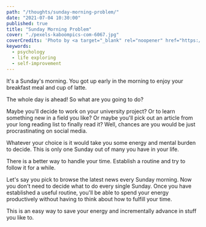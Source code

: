 ```yaml
---
path: "/thoughts/sunday-morning-problem/"
date: "2021-07-04 10:30:00"
published: true
title: "Sunday Morning Problem"
cover: "./pexels-kaboompics-com-6067.jpg"
coverCredits: 'Photo by <a target="_blank" rel="noopener" href="https://www.pexels.com/@kaboompics">Kaboompics</a> on <a target="_blank" rel="noopener" href="https://www.pexels.com/photo/coffee-magazine-6067">Pexels</a>'
keywords:
  - psychology
  - life exploring
  - self-improvement
---
```


It's a Sunday's morning. You got up early in the morning to enjoy your breakfast meal and cup of latte.

The whole day is ahead! So what are you going to do?

Maybe you'll decide to work on your university project? Or to learn something new in a field you like? Or maybe you'll pick out an article from your long reading list to finally read it? Well, chances are you would be just procrastinating on social media.

Whatever your choice is it would take you some energy and mental burden to decide. This is only one Sunday out of many you have in your life.

There is a better way to handle your time. Establish a routine and try to follow it for a while.

Let's say you pick to browse the latest news every Sunday morning. Now you don't need to decide what to do every single Sunday. Once you have established a useful routine, you'll be able to spend your energy productively without having to think about how to fulfill your time.

This is an easy way to save your energy and incrementally advance in stuff you like to.
